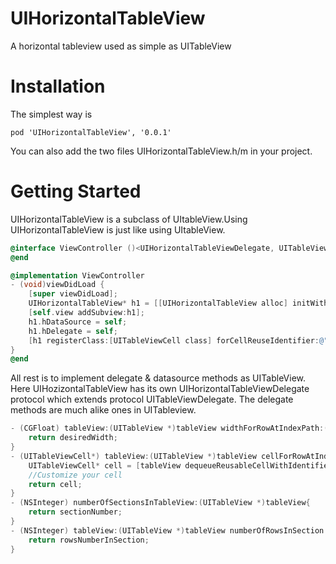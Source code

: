 # UIHorizontalTableView
A horizontal tableview used as simple as UITableView

# Installation

The simplest way is
```
pod 'UIHorizontalTableView', '0.0.1'
```

You can also add the two files UIHorizontalTableView.h/m in your project.

# Getting Started
UIHorizontalTableView is a subclass of UItableView.Using UIHorizontalTableView is just like using UItableView.

```objectivec
@interface ViewController ()<UIHorizontalTableViewDelegate, UITableViewDataSource>
@end

@implementation ViewController
- (void)viewDidLoad {
    [super viewDidLoad];
    UIHorizontalTableView* h1 = [[UIHorizontalTableView alloc] initWithFrame:(CGRect){0,50,self.view.bounds.size.width, 50}];
    [self.view addSubview:h1];
    h1.hDataSource = self;
    h1.hDelegate = self;
    [h1 registerClass:[UITableViewCell class] forCellReuseIdentifier:@"cell"];
}
@end
```
All rest is to implement delegate & datasource methods as UITableView. Here UIHozizontalTableView has its own UIHorizontalTableViewDelegate protocol which extends protocol UITableViewDelegate. The delegate methods are much alike ones in UITableview.
```objectivec
- (CGFloat) tableView:(UITableView *)tableView widthForRowAtIndexPath:(NSIndexPath *)indexPath{
    return desiredWidth;
}
- (UITableViewCell*) tableView:(UITableView *)tableView cellForRowAtIndexPath:(NSIndexPath *)indexPath{
    UITableViewCell* cell = [tableView dequeueReusableCellWithIdentifier:@"cell" forIndexPath:indexPath];
    //Customize your cell
    return cell;
}
- (NSInteger) numberOfSectionsInTableView:(UITableView *)tableView{
    return sectionNumber;
}
- (NSInteger) tableView:(UITableView *)tableView numberOfRowsInSection:(NSInteger)section{
    return rowsNumberInSection;
}
```
